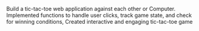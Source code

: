 Build a tic-tac-toe web application against each other or Computer.
Implemented functions to handle user clicks, track game state, and check for winning conditions, Created interactive and engaging tic-tac-toe game
